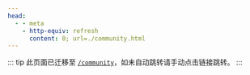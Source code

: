 ```yaml
---
head:
  - - meta
    - http-equiv: refresh
      content: 0; url=./community.html
---
```


::: tip
此页面已迁移至 [`/community`](./community)，如未自动跳转请手动点击链接跳转。
:::
